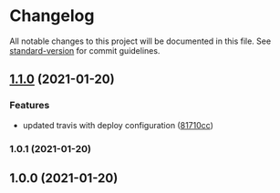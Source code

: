# Changelog

All notable changes to this project will be documented in this file. See [standard-version](https://github.com/conventional-changelog/standard-version) for commit guidelines.

## [1.1.0](https://github.com/kikret/demo-creavi-user/compare/v1.0.1...v1.1.0) (2021-01-20)


### Features

* updated travis with deploy configuration ([81710cc](https://github.com/kikret/demo-creavi-user/commit/81710cc539904000ec580500b23628e829f0dbee))

### 1.0.1 (2021-01-20)

## 1.0.0 (2021-01-20)
